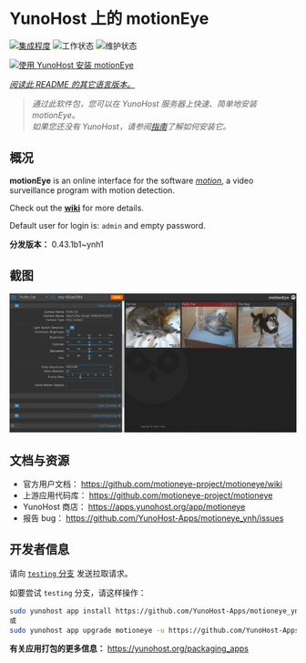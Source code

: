 <!--
注意：此 README 由 <https://github.com/YunoHost/apps/tree/master/tools/readme_generator> 自动生成
请勿手动编辑。
-->

# YunoHost 上的 motionEye

[![集成程度](https://dash.yunohost.org/integration/motioneye.svg)](https://dash.yunohost.org/appci/app/motioneye) ![工作状态](https://ci-apps.yunohost.org/ci/badges/motioneye.status.svg) ![维护状态](https://ci-apps.yunohost.org/ci/badges/motioneye.maintain.svg)

[![使用 YunoHost 安装 motionEye](https://install-app.yunohost.org/install-with-yunohost.svg)](https://install-app.yunohost.org/?app=motioneye)

*[阅读此 README 的其它语言版本。](./ALL_README.md)*

> *通过此软件包，您可以在 YunoHost 服务器上快速、简单地安装 motionEye。*  
> *如果您还没有 YunoHost，请参阅[指南](https://yunohost.org/install)了解如何安装它。*

## 概况

**motionEye** is an online interface for the software [_motion_](https://motion-project.github.io/), a video surveillance program with motion detection.

Check out the [__wiki__](https://github.com/motioneye-project/motioneye/wiki) for more details.

Default user for login is: `admin` and empty password.


**分发版本：** 0.43.1b1~ynh1

## 截图

![motionEye 的截图](./doc/screenshots/example.png)

## 文档与资源

- 官方用户文档： <https://github.com/motioneye-project/motioneye/wiki>
- 上游应用代码库： <https://github.com/motioneye-project/motioneye>
- YunoHost 商店： <https://apps.yunohost.org/app/motioneye>
- 报告 bug： <https://github.com/YunoHost-Apps/motioneye_ynh/issues>

## 开发者信息

请向 [`testing` 分支](https://github.com/YunoHost-Apps/motioneye_ynh/tree/testing) 发送拉取请求。

如要尝试 `testing` 分支，请这样操作：

```bash
sudo yunohost app install https://github.com/YunoHost-Apps/motioneye_ynh/tree/testing --debug
或
sudo yunohost app upgrade motioneye -u https://github.com/YunoHost-Apps/motioneye_ynh/tree/testing --debug
```

**有关应用打包的更多信息：** <https://yunohost.org/packaging_apps>
